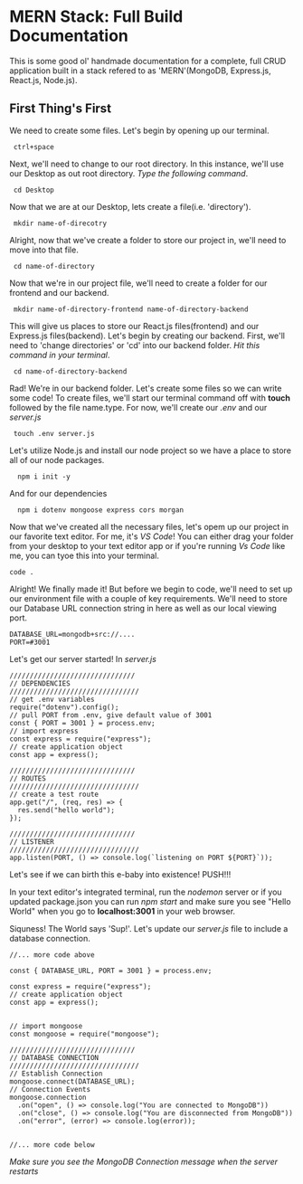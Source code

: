 # MERN Stack: Full Build Documentation 

This is some good ol' handmade documentation for a complete, full CRUD application built in a stack refered to as 'MERN'(MongoDB, Express.js, React.js, Node.js). 

##  First Thing's First

  We need to create some files. Let's begin by opening up our terminal. 

     ctrl+space 

  Next, we'll need to change to our root directory. In this instance, we'll use our Desktop as out root directory. *Type the following command*. 

     cd Desktop 

  Now that we are at our Desktop, lets create a file(i.e. 'directory'). 

     mkdir name-of-direcotry 
    
  Alright, now that we've create a folder to store our project in, we'll need to move into that file.

     cd name-of-directory 
    
  Now that we're in our project file, we'll need to create a folder for our frontend and our backend.

     mkdir name-of-directory-frontend name-of-directory-backend  
    
  This will give us places to store our React.js files(frontend) and our Express.js files(backend). Let's begin by creating our backend. First, we'll need to 'change directories' or 'cd' into our backend folder. *Hit this command in your terminal*. 

     cd name-of-directory-backend 

  Rad! We're in our backend folder. Let's create some files so we can write some code! To create files, we'll start our terminal command off with **touch** followed by the file name.type. For now, we'll create our *.env* and our *server.js*

     touch .env server.js 
  
  Let's utilize Node.js and install our node project so we have a place to store all of our node packages.
  
      npm i init -y 
      
  And for our dependencies
  
      npm i dotenv mongoose express cors morgan
      
      
 Now that we've created all the necessary files, let's opem up our project in our favorite text editor. For me, it's *VS Code*! You can either drag your folder from your desktop to your text editor app or if you're running *Vs Code* like me, you can tyoe this into your terminal.
 
    code .


Alright! We finally made it! But before we begin to code, we'll need to set up our environment file with a couple of key requirements. We'll need to store our Database URL connection string in here as well as our local viewing port. 

    DATABASE_URL=mongodb+src://....
    PORT=#3001
    
Let's get our server started! In *server.js*

    ///////////////////////////////
    // DEPENDENCIES
    ////////////////////////////////
    // get .env variables
    require("dotenv").config();
    // pull PORT from .env, give default value of 3001
    const { PORT = 3001 } = process.env;
    // import express
    const express = require("express");
    // create application object
    const app = express();

    ///////////////////////////////
    // ROUTES
    ////////////////////////////////
    // create a test route
    app.get("/", (req, res) => {
      res.send("hello world");
    });

    ///////////////////////////////
    // LISTENER
    ////////////////////////////////
    app.listen(PORT, () => console.log(`listening on PORT ${PORT}`));
    
Let's see if we can birth this e-baby into existence! PUSH!!!

In your text editor's integrated terminal, run the *nodemon* server or if you updated package.json you can run *npm start* and make sure you see "Hello World" when you go to **localhost:3001** in your web browser.


Siquness! The World says 'Sup!'. Let's update our *server.js* file to include a database connection. 

    //... more code above

    const { DATABASE_URL, PORT = 3001 } = process.env;

    const express = require("express");
    // create application object
    const app = express();


    // import mongoose
    const mongoose = require("mongoose");

    ///////////////////////////////
    // DATABASE CONNECTION
    ////////////////////////////////
    // Establish Connection
    mongoose.connect(DATABASE_URL);
    // Connection Events
    mongoose.connection
      .on("open", () => console.log("You are connected to MongoDB"))
      .on("close", () => console.log("You are disconnected from MongoDB"))
      .on("error", (error) => console.log(error));


    //... more code below
    
*Make sure you see the MongoDB Connection message when the server restarts*


 
